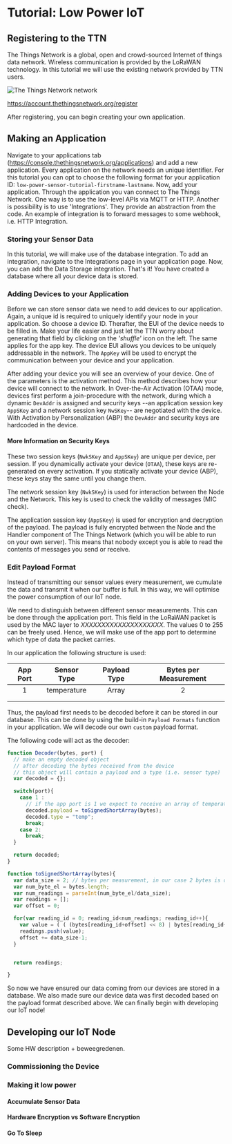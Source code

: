 # Tutorial: Low Power IoT

## Registering to the TTN
The Things Network is a global, open and crowd-sourced Internet of things data network. Wireless communication is provided by the LoRaWAN technology. In this tutorial we will use the existing network provided by TTN users.

![The Things Network network](https://www.thethingsnetwork.org/wiki/uploads/TTN-Overview.jpg)

https://account.thethingsnetwork.org/register

After registering, you can begin creating your own application.

## Making an Application
Navigate to your applications tab (https://console.thethingsnetwork.org/applications) and add a new application. Every application on the network needs an unique identifier. For this tutorial you can opt to choose the following format for your application ID: `low-power-sensor-tutorial-firstname-lastname`. Now, add your application. Through the application you van connect to The Things Network. One way is to use the low-level APIs via MQTT or HTTP. Another is possibility is to use 'Integrations'. They provide an abstraction from the code. An example of integration is to forward messages to some webhook, i.e. HTTP Integration.  

### Storing your Sensor Data
In this tutorial, we will make use of the database integration. To add an integration, navigate to the Integrations page in your application page. Now, you can add the Data Storage integration. That's it! You have created a database where all your device data is stored.

### Adding Devices to your Application
Before we can store sensor data we need to add devices to our application.
Again, a unique id is required to uniquely identify your node in your application. So choose a device ID. Therafter, the EUI of the device needs to be filled in. Make your life easier and just let the TTN worry about generating that field by clicking on the *'shuffle'* icon on the left. The same applies for the app key. The device EUI allows you devices to be uniquely addressable in the network. The `AppKey` will be used to encrypt the communication between your device and your application.

After adding your device you will see an overview of your device. One of the parameters is the activation method. This method describes how your device will connect to the network. In Over-the-Air Activation (OTAA) mode, devices first perform a join-procedure with the network, during which a dynamic `DevAddr` is assigned and security keys --an application session key `AppSKey` and a network session key `NwSKey`-- are negotiated with the device. With Activation by Personalization (ABP) the `DevAddr` and security keys are hardcoded in the device.

#### More Information on Security Keys
These two session keys (`NwkSKey` and `AppSKey`) are unique per device, per session. If you dynamically activate your device (`OTAA`), these keys are re-generated on every activation. If you statically activate your device (ABP), these keys stay the same until you change them.


The network session key (`NwkSKey`) is used for interaction between the Node and the Network. This key is used to check the validity of messages (MIC check).

The application session key (`AppSKey`) is used for encryption and decryption of the payload. The payload is fully encrypted between the Node and the Handler component of The Things Network (which you will be able to run on your own server). This means that nobody except you is able to read the contents of messages you send or receive.


### Edit Payload Format
Instead of transmitting our sensor values every measurement, we cumulate the data and transmit it when our buffer is full. In this way, we will optimise the power consumption of our IoT node.

We need to distinguish between different sensor measurements. This can be done through the application port. This field in the LoRaWAN packet is used by the MAC layer to _XXXXXXXXXXXXXXXXXXXX_. The values 0 to 255 can be freely used. Hence, we will make use of the app port to determine which type of data the packet carries.

In our application the following structure is used:

| App Port | Sensor Type | Payload Type | Bytes per Measurement |
|:--------:|:-----------:|:------------:|:---------------------:|
|     1    | temperature | Array        | 2                     |
|          |             |              |                       |
|          |             |              |                       |


Thus, the payload first needs to be decoded before it can be stored in our database. This can be done by using the build-in `Payload Formats` function in your application. We will decode our own `custom` payload format.

The following code will act as the decoder:
```javascript
function Decoder(bytes, port) {
  // make an empty decoded object
  // after decoding the bytes received from the device
  // this object will contain a payload and a type (i.e. sensor type)
  var decoded = {};

  switch(port){
    case 1 :
      // if the app port is 1 we expect to receive an array of temperature data
      decoded.payload = toSignedShortArray(bytes);
      decoded.type = "temp";
      break;
    case 2:
      break;
  }

  return decoded;
}

function toSignedShortArray(bytes){
  var data_size = 2; // bytes per measurement, in our case 2 bytes is one measurement
  var num_byte_el = bytes.length;
  var num_readings = parseInt(num_byte_el/data_size);
  var readings = [];
  var offset = 0;

  for(var reading_id = 0; reading_id<num_readings; reading_id++){
    var value = ( ( (bytes[reading_id+offset] << 8) | bytes[reading_id+offset+1]) << 16) >> 16;
    readings.push(value);
    offset += data_size-1;
  }


  return readings;

}
```

So now we have ensured our data coming from our devices are stored in a database. We also made sure our device data was first decoded based on the payload format described above. We can finally begin with developing our IoT node!


## Developing our IoT Node

Some HW description + beweegredenen.

### Commissioning the Device


### Making it low power

#### Accumulate Sensor Data
#### Hardware Encryption vs Software Encryption
#### Go To Sleep
